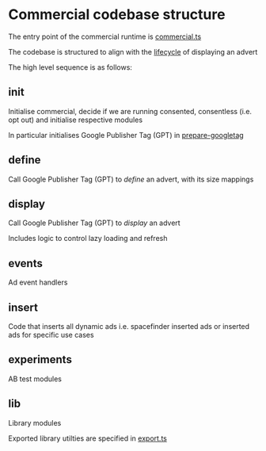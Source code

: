 # Commercial codebase structure

The entry point of the commercial runtime is [commercial.ts](./commercial.ts)

The codebase is structured to align with the [lifecycle](https://github.com/guardian/commercial-playground/blob/main/simple-ad-example/render-ad.html) of displaying an advert

The high level sequence is as follows:

## init

Initialise commercial, decide if we are running consented, consentless (i.e. opt out) and initialise respective modules

In particular initialises Google Publisher Tag (GPT) in [prepare-googletag](./init/consented/prepare-googletag.ts)

## define

Call Google Publisher Tag (GPT) to _define_ an advert, with its size mappings

## display

Call Google Publisher Tag (GPT) to _display_ an advert

Includes logic to control lazy loading and refresh

## events

Ad event handlers

## insert

Code that inserts all dynamic ads i.e. spacefinder inserted ads or inserted ads for specific use cases

## experiments

AB test modules

## lib

Library modules

Exported library utilties are specified in [export.ts](./init/consented/export.ts)
